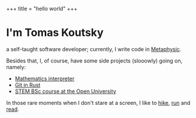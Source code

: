 +++
title = "hello world"
+++

# I'm Tomas Koutsky
a self-taught software developer; currently, I write code in [Metaphysic](https://metaphysic.ai/).

Besides that, I, of course, have some side projects (slooowly) going on, namely:
* [Mathematics interpreter](https://github.com/stepnivlk/matika)
* [Git in Rust](https://github.com/stepnivlk/rit)
* [STEM BSc course at the Open University](categories/uni/)

In those rare moments when I don't stare at a screen, I like to [hike](categories/hiking/), [run](https://www.strava.com/athletes/4651959) and [read](https://www.goodreads.com/user/show/67551704-tomas-koutsky).
